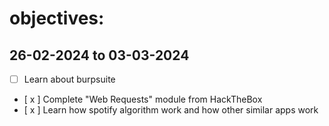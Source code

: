 # objectives:
## 26-02-2024 to 03-03-2024
- [ ] Learn about burpsuite
- [ x ] Complete "Web Requests" module from HackTheBox
- [ x ] Learn how spotify algorithm work and how other similar apps work
